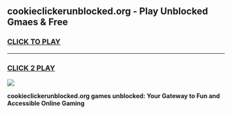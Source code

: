 
## cookieclickerunblocked.org - Play Unblocked Gmaes & Free
<h3>
<a href="https://news.freeplayer.one?title=cookieclickerunblocked.org&ref=16F">CLICK TO PLAY</a></h3>
<hr>

<h3>
<a href="https://news.freeplayer.one?title=cookieclickerunblocked.org&ref=16F">CLICK 2 PLAY</a>
  
</h3>

<a href="https://news.freeplayer.one?title=cookieclickerunblocked.org&ref=16F/"><img src="https://clearcache.store/games.png"></a>


**cookieclickerunblocked.org games unblocked: Your Gateway to Fun and Accessible Online Gaming**
